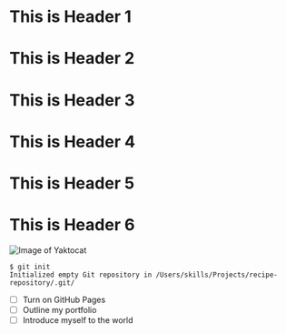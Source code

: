 # This is Header 1
# This is Header 2
# This is Header 3
# This is Header 4
# This is Header 5
# This is Header 6
![Image of Yaktocat](https://octodex.github.com/images/yaktocat.png)

```
$ git init
Initialized empty Git repository in /Users/skills/Projects/recipe-repository/.git/
```
- [ ] Turn on GitHub Pages
- [ ] Outline my portfolio
- [ ] Introduce myself to the world
